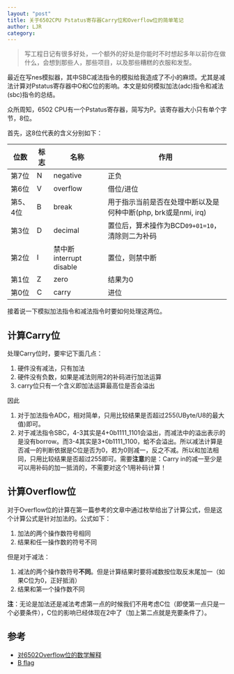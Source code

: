 ```yaml
---
layout: "post"
title: 关于6502CPU Pstatus寄存器Carry位和Overflow位的简单笔记
author: LJR
category: 
---
```


> 写工程日记有很多好处，一个额外的好处是你能时不时想起多年以前你在做什么，会想到那些人，那些项目，以及那些糟糕的衣服和发型。

最近在写nes模拟器，其中SBC减法指令的模拟给我造成了不小的麻烦。尤其是减法计算对Pstatus寄存器中O和C位的影响。本文是如何模拟加法(adc)指令和减法(sbc)指令的总结。

众所周知，6502 CPU有一个Pstatus寄存器，简写为P。该寄存器大小只有单个字节，8位。

首先，这8位代表的含义分别如下：

|位数|标志|名称|作用|
|---|---|---|---|
|第7位|N|negative|正负|
|第6位|V|overflow|借位/进位|
|第5、4位|B|break|用于指示当前是否在处理中断以及是何种中断(php, brk或是nmi, irq)|
|第3位|D|decimal|置位后，算术操作为BCD`09+01=10`，清除则二为补码|
|第2位|I|禁中断interrupt disable|置位，则禁中断|
|第1位|Z|zero|结果为0|
|第0位|C|carry|进位| 

接着说一下模拟加法指令和减法指令时要如何处理这两位。

## 计算Carry位

处理Carry位时，要牢记下面几点：

1. 硬件没有减法，只有加法
2. 硬件没有负数，如果是减法则用2的补码进行加法运算
3. carry位只有一个含义即加法运算最高位是否会溢出

因此

1. 对于加法指令ADC，相对简单，只用比较结果是否超过255(UByte/U8的最大值)即可。
2. 对于减法指令SBC，4-3其实是4+0b1111_1101会溢出，而减法中的溢出表示的是没有borrow。而3-4其实是3+0b1111_1100，蛤不会溢出。所以减法计算是否减一的判断依据是C位是否为0，若为0则减一，反之不减。所以和加法相同，只用比较结果是否超过255即可。需要**注意**的是：Carry in的减一至少是可以用补码的加一抵消的，不需要对这个1用补码计算！

## 计算Overflow位

对于Overflow位的计算在第一篇参考的文章中通过枚举给出了计算公式，但是这个计算公式是针对加法的。公式如下：

1. 加法的两个操作数符号相同
2. 结果和任一操作数的符号不同

但是对于减法：

1. 减法的两个操作数符号**不同**。但是计算结果时要将减数按位取反末尾加一（如果C位为0，正好抵消）
2. 结果和第一个操作数不同

**注**：无论是加法还是减法考虑第一点的时候我们不用考虑C位（即使第一点只是一个必要条件），C位的影响已经体现在2中了（加上第二点就是充要条件了）。

## 参考

+ [对6502Overflow位的数学解释](http://www.righto.com/2012/12/the-6502-overflow-flag-explained.html)
+ [B flag](http://wiki.nesdev.com/w/index.php/Status_flags#The_B_flag)
